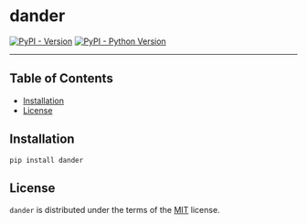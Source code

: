 # dander

[![PyPI - Version](https://img.shields.io/pypi/v/dander.svg)](https://pypi.org/project/dander)
[![PyPI - Python Version](https://img.shields.io/pypi/pyversions/dander.svg)](https://pypi.org/project/dander)

-----

## Table of Contents

- [Installation](#installation)
- [License](#license)

## Installation

```console
pip install dander
```

## License

`dander` is distributed under the terms of the [MIT](https://spdx.org/licenses/MIT.html) license.
